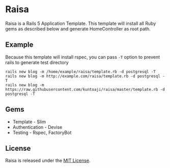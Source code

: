 # Raisa

Raisa is a Rails 5 Application Template. This template will install all Ruby gems as described below and generate HomeController as root path.

## Example
Because this template will install rspec, you can pass `-T` option to prevent rails to generate test directory

```
rails new blog -m /home/example/raisa/template.rb -d postgresql -T
rails new blog -m http://example.com/raisa/template.rb -d postgresql -T
rails new blog -m https://raw.githubusercontent.com/kuntoaji/raisa/master/template.rb -d postgresql -T
```

## Gems
* Template - Slim
* Authentication - Devise
* Testing - Rspec, FactoryBot

## License
Raisa is released under the [MIT License](https://opensource.org/licenses/MIT).
